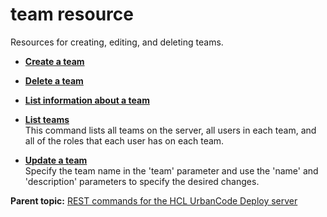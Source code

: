 # team resource

Resources for creating, editing, and deleting teams.

-   **[Create a team](../../com.ibm.udeploy.api.doc/topics/rest_cli_team_create_put.md)**  

-   **[Delete a team](../../com.ibm.udeploy.api.doc/topics/rest_cli_team_delete_put.md)**  

-   **[List information about a team](../../com.ibm.udeploy.api.doc/topics/rest_cli_team_info_get.md)**  

-   **[List teams](../../com.ibm.udeploy.api.doc/topics/rest_cli_team_infoall_get.md)**  
This command lists all teams on the server, all users in each team, and all of the roles that each user has on each team.
-   **[Update a team](../../com.ibm.udeploy.api.doc/topics/rest_cli_team_update_put.md)**  
Specify the team name in the 'team' parameter and use the 'name' and 'description' parameters to specify the desired changes.

**Parent topic:** [REST commands for the HCL UrbanCode Deploy server](../../com.ibm.udeploy.reference.doc/topics/rest_api_ref_commands.md)

